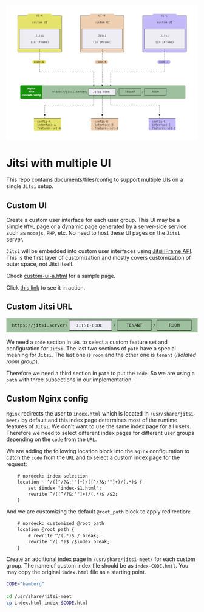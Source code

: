 ![Jitsi with multiple UI](docs/schema-multiple-ui.png)

# Jitsi with multiple UI

This repo contains documents/files/config to support multiple UIs on a single
`Jitsi` setup.

## Custom UI

Create a custom user interface for each user group. This UI may be a simple
`HTML` page or a dynamic page generated by a server-side service such as
`nodejs`, `PHP`, etc. No need to host these UI pages on the `Jitsi` server.

`Jitsi` will be embedded into custom user interfaces using
[Jitsi iFrame API](https://jitsi.github.io/handbook/docs/dev-guide/dev-guide-iframe).
This is the first layer of customization and mostly covers customization of
outer space, not Jitsi itself.

Check [custom-ui-a.html](templates/custom-ui/custom-ui-a.html) for a sample
page.

Click
[this link](https://nordeck.github.io/jitsi-multiple-ui/templates/custom-ui/custom-ui-a.html)
to see it in action.

## Custom Jitsi URL

![Custom Jitsi URL](docs/custom-jitsi-url.png)

We need a `code` section in `URL` to select a custom feature set and
configuration for `Jitsi`. The last two sections of `path` have a special
meaning for `Jitsi`. The last one is `room` and the other one is `tenant`
(_isolated room group_).

Therefore we need a third section in `path` to put the `code`. So we are using a
`path` with three subsections in our implementation.

## Custom Nginx config

`Nginx` redirects the user to `index.html` which is located in
`/usr/share/jitsi-meet/` by default and this index page determines most of
the runtime features of `Jitsi`. We don't want to use the same index page for
all users. Therefore we need to select different index pages for different user
groups depending on the `code` from the `URL`.

We are adding the following location block into the `Nginx` configuration to
catch the `code` from the `URL` and to select a custom index page for the
request:

```config
    # nordeck: index selection
    location ~ ^/([^/?&:'"]+)/([^/?&:'"]+)/(.*)$ {
        set $index "index-$1.html";
        rewrite ^/([^/?&:'"]+)/(.*)$ /$2;
    }
```

And we are customizing the default `@root_path` block to apply redirection:

```config
    # nordeck: customized @root_path
    location @root_path {
        # rewrite ^/(.*)$ / break;
        rewrite ^/(.*)$ /$index break;
    }
```

Create an additional index page in `/usr/share/jitsi-meet/` for each custom
group. The name of custom index file should be as `index-CODE.hmtl`. You may
copy the original `index.html` file as a starting point.

```bash
CODE="bamberg"

cd /usr/share/jitsi-meet
cp index.html index-$CODE.html
```

